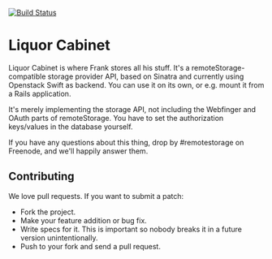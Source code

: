 [![Build Status](https://secure.travis-ci.org/5apps/liquor-cabinet.png?branch=master)](http://travis-ci.org/5apps/liquor-cabinet)

# Liquor Cabinet

Liquor Cabinet is where Frank stores all his stuff. It's a
remoteStorage-compatible storage provider API, based on Sinatra and currently
using Openstack Swift as backend. You can use it on its own, or e.g. mount it
from a Rails application.

It's merely implementing the storage API, not including the Webfinger and OAuth
parts of remoteStorage. You have to set the authorization keys/values in the
database yourself.

If you have any questions about this thing, drop by #remotestorage on Freenode, and
we'll happily answer them.

## Contributing

We love pull requests. If you want to submit a patch:

* Fork the project.
* Make your feature addition or bug fix.
* Write specs for it. This is important so nobody breaks it in a future version unintentionally.
* Push to your fork and send a pull request.
